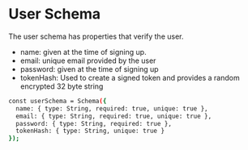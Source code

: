 # User Schema

The user schema has properties that verify the user.
- name: given at the time of signing up.
- email: unique email provided by the user
- password: given at the time of signing up
- tokenHash: Used to create a signed token and provides a random encrypted 32 byte string

```sh
const userSchema = Schema({
  name: { type: String, required: true, unique: true },
  email: { type: String, required: true, unique: true },
  password: { type: String, required: true },
  tokenHash: { type: String, unique: true }
});
```
